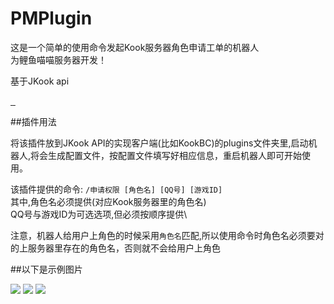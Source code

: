 # PMPlugin

这是一个简单的使用命令发起Kook服务器角色申请工单的机器人\
为鲤鱼喵喵服务器开发！

基于JKook api
<p>
    <a  href="https://www.oracle.com/java/technologies/javase/javase-jdk8-downloads.html">
		<img src="https://img.shields.io/badge/JDK-8+-green.svg"  alt=""/>
	</a>
    <a href= "https://github.com/SNWCreations/JKook">
        <img src="https://img.shields.io/badge/-JKook-red" alt="">
    </a>
    <a href= "https://github.com/SNWCreations/KookBC">
        <img src="https://img.shields.io/badge/-KookBC-red" alt="">
    </a>
</p>

##插件用法

将该插件放到JKook API的实现客户端(比如KookBC)的plugins文件夹里,启动机器人,将会生成配置文件，按配置文件填写好相应信息，重启机器人即可开始使用。

该插件提供的命令: `/申请权限 [角色名] [QQ号] [游戏ID]` \
其中,角色名必须提供(对应Kook服务器里的角色名)\
QQ号与游戏ID为可选选项,但必须按顺序提供\

注意，机器人给用户上角色的时候采用`角色名`匹配,所以使用命令时角色名必须要对的上服务器里存在的角色名，否则就不会给用户上角色

##以下是示例图片

<img src="https://img.kookapp.cn/assets/2023-03/5oTE2e81KK0al05c.png">
<img src="https://img.kookapp.cn/assets/2023-03/gRADS2qPVv0b302s.png">
<img src="https://img.kookapp.cn/assets/2023-03/rA53ghQJUC0g507f.png">


